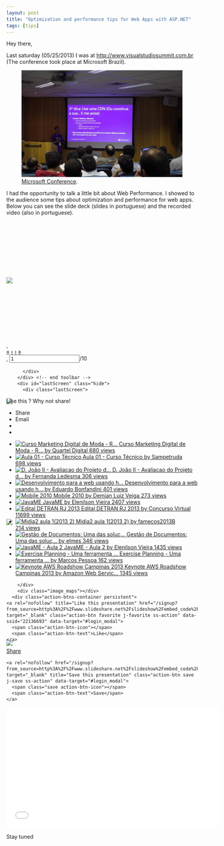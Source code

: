 ```yaml
---
layout: post
title: "Optimization and performance tips for Web Apps with ASP.NET"
tags: [tips]
---
```


Hey there,

Last saturday (05/25/2013) I was at http://www.visualstudiosummit.com.br (The conference took place at Microsoft Brazil).

<figure>
  <a href="/images/evento.jpg"><img src="/images/evento.jpg"></a>
  <figcaption><a href="/images/evento.jpg" title="Conference">Microsoft Conference</a>.</figcaption>
</figure>

I had the opportunity to talk a little bit about Web Performance. I showed to the audience some tips about optimization and performance for web apps. Below you can see the slide deck (slides in portuguese) and the recorded video (also in portuguese).

<div class="player embed_player   lightPlayer fluidImage fluidLayout presentation_player hide_like_save_player" id="player" style="overflow: hidden;">
        <div id="stage" class="stage" style="height: 318px; max-height: 318px; line-height: 318px;">
          <a class="exit-fullscreen j-exit-fullscreen"></a>
          <div class="slide_container jsplBgColorBigfoot wide_img">
                  <div data-index="1" class="slide show" slidenumber="1" style="min-height: 0px;">
                    <img id="img_slide_image" class="slide_image" src="http://image.slidesharecdn.com/dicasdeperformanceweb-vssummit-130529100816-phpapp02/95/slide-1-638.jpg?cb=1369840191" data-normal="http://image.slidesharecdn.com/dicasdeperformanceweb-vssummit-130529100816-phpapp02/95/slide-1-638.jpg?cb=1369840191" data-full="http://image.slidesharecdn.com/dicasdeperformanceweb-vssummit-130529100816-phpapp02/95/slide-1-1024.jpg?cb=1369840191" data-small="http://image.slidesharecdn.com/dicasdeperformanceweb-vssummit-130529100816-phpapp02/85/slide-1-320.jpg?cb=1369840191">
                  </div>
                  <div data-index="2" class="slide" slidenumber="2" style="min-height: 0px;">
                    <img class="slide_image" src="http://image.slidesharecdn.com/dicasdeperformanceweb-vssummit-130529100816-phpapp02/95/slide-2-638.jpg?cb=1369840191" data-normal="http://image.slidesharecdn.com/dicasdeperformanceweb-vssummit-130529100816-phpapp02/95/slide-2-638.jpg?cb=1369840191" data-full="http://image.slidesharecdn.com/dicasdeperformanceweb-vssummit-130529100816-phpapp02/95/slide-2-1024.jpg?cb=1369840191" data-small="http://image.slidesharecdn.com/dicasdeperformanceweb-vssummit-130529100816-phpapp02/85/slide-2-320.jpg?cb=1369840191">
                  </div>
                  <div data-index="3" class="slide" slidenumber="3" style="min-height: 0px;">
                    <img class="slide_image" src="http://image.slidesharecdn.com/dicasdeperformanceweb-vssummit-130529100816-phpapp02/95/slide-3-638.jpg?cb=1369840191" data-normal="http://image.slidesharecdn.com/dicasdeperformanceweb-vssummit-130529100816-phpapp02/95/slide-3-638.jpg?cb=1369840191" data-full="http://image.slidesharecdn.com/dicasdeperformanceweb-vssummit-130529100816-phpapp02/95/slide-3-1024.jpg?cb=1369840191" data-small="http://image.slidesharecdn.com/dicasdeperformanceweb-vssummit-130529100816-phpapp02/85/slide-3-320.jpg?cb=1369840191">
                  </div>
                  <div data-index="4" class="slide" slidenumber="4" style="min-height: 0px;">
                    <img class="slide_image" src="http://image.slidesharecdn.com/dicasdeperformanceweb-vssummit-130529100816-phpapp02/95/slide-4-638.jpg?cb=1369840191" data-normal="http://image.slidesharecdn.com/dicasdeperformanceweb-vssummit-130529100816-phpapp02/95/slide-4-638.jpg?cb=1369840191" data-full="http://image.slidesharecdn.com/dicasdeperformanceweb-vssummit-130529100816-phpapp02/95/slide-4-1024.jpg?cb=1369840191" data-small="http://image.slidesharecdn.com/dicasdeperformanceweb-vssummit-130529100816-phpapp02/85/slide-4-320.jpg?cb=1369840191">
                  </div>
                  <div data-index="5" class="slide" slidenumber="5" style="min-height: 0px;">
                    <img class="slide_image" src="http://image.slidesharecdn.com/dicasdeperformanceweb-vssummit-130529100816-phpapp02/95/slide-5-638.jpg?cb=1369840191" data-normal="http://image.slidesharecdn.com/dicasdeperformanceweb-vssummit-130529100816-phpapp02/95/slide-5-638.jpg?cb=1369840191" data-full="http://image.slidesharecdn.com/dicasdeperformanceweb-vssummit-130529100816-phpapp02/95/slide-5-1024.jpg?cb=1369840191" data-small="http://image.slidesharecdn.com/dicasdeperformanceweb-vssummit-130529100816-phpapp02/85/slide-5-320.jpg?cb=1369840191">
                  </div>
                  <div data-index="6" class="slide" slidenumber="6" style="min-height: 0px;">
                    <img class="slide_image" src="http://image.slidesharecdn.com/dicasdeperformanceweb-vssummit-130529100816-phpapp02/95/slide-6-638.jpg?cb=1369840191" data-normal="http://image.slidesharecdn.com/dicasdeperformanceweb-vssummit-130529100816-phpapp02/95/slide-6-638.jpg?cb=1369840191" data-full="http://image.slidesharecdn.com/dicasdeperformanceweb-vssummit-130529100816-phpapp02/95/slide-6-1024.jpg?cb=1369840191" data-small="http://image.slidesharecdn.com/dicasdeperformanceweb-vssummit-130529100816-phpapp02/85/slide-6-320.jpg?cb=1369840191">
                  </div>
                  <div data-index="7" class="slide" slidenumber="7" style="min-height: 0px;">
                    <img class="slide_image" src="http://image.slidesharecdn.com/dicasdeperformanceweb-vssummit-130529100816-phpapp02/95/slide-7-638.jpg?cb=1369840191" data-normal="http://image.slidesharecdn.com/dicasdeperformanceweb-vssummit-130529100816-phpapp02/95/slide-7-638.jpg?cb=1369840191" data-full="http://image.slidesharecdn.com/dicasdeperformanceweb-vssummit-130529100816-phpapp02/95/slide-7-1024.jpg?cb=1369840191" data-small="http://image.slidesharecdn.com/dicasdeperformanceweb-vssummit-130529100816-phpapp02/85/slide-7-320.jpg?cb=1369840191">
                  </div>
                  <div data-index="8" class="slide" slidenumber="8" style="min-height: 0px;">
                    <img class="slide_image" src="http://image.slidesharecdn.com/dicasdeperformanceweb-vssummit-130529100816-phpapp02/95/slide-8-638.jpg?cb=1369840191" data-normal="http://image.slidesharecdn.com/dicasdeperformanceweb-vssummit-130529100816-phpapp02/95/slide-8-638.jpg?cb=1369840191" data-full="http://image.slidesharecdn.com/dicasdeperformanceweb-vssummit-130529100816-phpapp02/95/slide-8-1024.jpg?cb=1369840191" data-small="http://image.slidesharecdn.com/dicasdeperformanceweb-vssummit-130529100816-phpapp02/85/slide-8-320.jpg?cb=1369840191">
                  </div>
                  <div data-index="9" class="slide" slidenumber="9" style="min-height: 0px;">
                    <img class="slide_image" src="http://image.slidesharecdn.com/dicasdeperformanceweb-vssummit-130529100816-phpapp02/95/slide-9-638.jpg?cb=1369840191" data-normal="http://image.slidesharecdn.com/dicasdeperformanceweb-vssummit-130529100816-phpapp02/95/slide-9-638.jpg?cb=1369840191" data-full="http://image.slidesharecdn.com/dicasdeperformanceweb-vssummit-130529100816-phpapp02/95/slide-9-1024.jpg?cb=1369840191" data-small="http://image.slidesharecdn.com/dicasdeperformanceweb-vssummit-130529100816-phpapp02/85/slide-9-320.jpg?cb=1369840191">
                  </div>
                  <div data-index="10" class="slide" slidenumber="10" style="min-height: 0px;">
                    <img class="slide_image" src="http://image.slidesharecdn.com/dicasdeperformanceweb-vssummit-130529100816-phpapp02/95/slide-10-638.jpg?cb=1369840191" data-normal="http://image.slidesharecdn.com/dicasdeperformanceweb-vssummit-130529100816-phpapp02/95/slide-10-638.jpg?cb=1369840191" data-full="http://image.slidesharecdn.com/dicasdeperformanceweb-vssummit-130529100816-phpapp02/95/slide-10-1024.jpg?cb=1369840191" data-small="http://image.slidesharecdn.com/dicasdeperformanceweb-vssummit-130529100816-phpapp02/85/slide-10-320.jpg?cb=1369840191">
                  </div>
          </div>
        </div><div class="leftpoint pointly"></div><div class="rightpoint pointly"></div> <!-- end stage -->
        <div class="toolbar_wrapper">
          <div class="toolbar normal">
            <!--[if IE 7]>
  <style>
    .toolbar .navActions { position: relative; top: -28px; }
    div.toolbar .nav {margin-left : 37%; }
  </style>
<![endif]-->
  <a href="#" class="sprite btnViewOnSS" title="View on SlideShare" style="display: inline;">&nbsp;</a><!-- view on SS -->
  <div class="nav">
    <a href="#btnFirst" class="btnFirst" title="First Slide" rel="nofollow">«</a>
    <a href="#btnPrevious" class="btnPrevious" title="Previous Slide" rel="nofollow">‹</a>
    <a href="#btnNext" class="btnNext" title="Next Slide" rel="nofollow">›</a>
    <a href="#btnLast" class="btnLast" title="Last Slide" rel="nofollow">»</a>
  </div>
  <div class="navActions">
    <a href="#" class="btnFullScreen" title="View Fullscreen" rel="nofollow">&nbsp;</a>
    <a href="#" class="btnLeaveFullScreen" title="Exit Fullscreen" rel="nofollow" style="display: none;">&nbsp;</a>
    <label class="goToSlideLabel"><input type="text" name="goToSlide" value="1"><span>/10</span></label>
  </div>

          </div>
        </div> <!-- end toolbar -->
        <div id="lastScreen" class="hide">
          <div class="lastScreen">
  <div class="jsplLastScreenOverlay j-last-screen-overlay"></div>
  <div class="pro-overlay j-lastscreen">
    <div class="proSharingText">Like this ? Why not share!</div>
    <ul class="lastActions j-last-screen-actions">
      <li class="share-cta j-share-cta lastscreen-share-cta"><a class="share-btn"><span class="lastScreen-sprite"></span>Share</a></li>
      <li class="email-cta j-email-cta"><a class="email-btn"><span class="lastScreen-sprite"></span>Email</a></li>
      <li class="replay last">
        <a class="replay-btn lastScreenReplay j-tooltip j-last-screen-replay" data-original-title="View again" title="View again">
          <span class="lastScreen-sprite">&nbsp;</span>
        </a>
      </li>
      <li class="close-btn lastScreen-sprite j-lastscreen-close">
        <a>&nbsp;</a>
      </li>
    </ul>
    <div class="related-presentations j-lastscreen-related">
      <ul class="presentation-list">
        <li>
         <a href="/QuartelDigital/marketing-digital-de-moda-quartel-digital" title="Curso Marketing Digital de Moda - R..." target="_blank">
           <img src="//cdn.slidesharecdn.com/ss_thumbnails/marketingdigitaldemoda-quarteldigital-130518170027-phpapp01-thumbnail.jpg?cb=1368914773" alt="Curso Marketing Digital de Moda - R...">
           <span class="presentation-meta">
             <span class="title">Curso Marketing Digital de Moda - R...</span>
             <span class="author">by&nbsp;Quartel Digital</span>
             <span class="view-count">680&nbsp;views</span>
           </span>
         </a>
        </li>
        <li>
         <a href="/Sampetruda/aula-01-curso-tcnico" title="Aula 01 - Curso Técnico" target="_blank">
           <img src="//cdn.slidesharecdn.com/ss_thumbnails/aula-01-curso-tcnico4693-thumbnail.jpg?cb=1272541977" alt="Aula 01 - Curso Técnico">
           <span class="presentation-meta">
             <span class="title">Aula 01 - Curso Técnico</span>
             <span class="author">by&nbsp;Sampetruda</span>
             <span class="view-count">698&nbsp;views</span>
           </span>
         </a>
        </li>
        <li>
         <a href="/ferlede/djoaoii-avaliacao-portateis" title="D. João II - Avaliacao do Projeto d..." target="_blank">
           <img src="//cdn.slidesharecdn.com/ss_thumbnails/djoaoiiavaliacaoportateis-1277587940-phpapp02-thumbnail.jpg?cb=1364231559" alt="D. João II - Avaliacao do Projeto d...">
           <span class="presentation-meta">
             <span class="title">D. João II - Avaliacao do Projeto d...</span>
             <span class="author">by&nbsp;Fernanda Ledesma</span>
             <span class="view-count">306&nbsp;views</span>
           </span>
         </a>
        </li>
        <li>
         <a href="/EduardoBonfandini/desenvolvimento-para-a-web-usando-html-e-css" title="Desenvolvimento para a web usando h..." target="_blank">
           <img src="//cdn.slidesharecdn.com/ss_thumbnails/desenvolvimentoparaawebusandohtmlecss-131024095235-phpapp02-thumbnail.jpg?cb=1382626430" alt="Desenvolvimento para a web usando h...">
           <span class="presentation-meta">
             <span class="title">Desenvolvimento para a web usando h...</span>
             <span class="author">by&nbsp;Eduardo Bonfandini</span>
             <span class="view-count">401&nbsp;views</span>
           </span>
         </a>
        </li>
        <li>
         <a href="/demianveiga/mobile-2010-5109460" title="Mobile 2010" target="_blank">
           <img src="//cdn.slidesharecdn.com/ss_thumbnails/mobile2010-12833802626137-phpapp01-thumbnail.jpg?cb=1289055412" alt="Mobile 2010">
           <span class="presentation-meta">
             <span class="title">Mobile 2010</span>
             <span class="author">by&nbsp;Demian Luiz Veiga</span>
             <span class="view-count">273&nbsp;views</span>
           </span>
         </a>
        </li>
        <li>
         <a href="/elenilsonvieira/javame" title="JavaME" target="_blank">
           <img src="//cdn.slidesharecdn.com/ss_thumbnails/desenvolvimentoparadispositivosmveisutilizandojavameminicursoufpb-campusiv-090816212044-phpapp02-thumbnail.jpg?cb=1250475661" alt="JavaME">
           <span class="presentation-meta">
             <span class="title">JavaME</span>
             <span class="author">by&nbsp;Elenilson Vieira</span>
             <span class="view-count">2407&nbsp;views</span>
           </span>
         </a>
        </li>
        <li>
         <a href="/concursovirtual/edital-detran" title="Edital DETRAN RJ 2013" target="_blank">
           <img src="//cdn.slidesharecdn.com/ss_thumbnails/editaldetran-130524100408-phpapp01-thumbnail.jpg?cb=1369408050" alt="Edital DETRAN RJ 2013">
           <span class="presentation-meta">
             <span class="title">Edital DETRAN RJ 2013</span>
             <span class="author">by&nbsp;Concurso Virtual</span>
             <span class="view-count">11699&nbsp;views</span>
           </span>
         </a>
        </li>
        <li>
         <a href="/famecos2013B/midia2-aula-12013-2" title="Midia2 aula 1(2013 2)" target="_blank">
           <img src="//cdn.slidesharecdn.com/ss_thumbnails/midia2aula12013-2-130731102046-phpapp02-thumbnail.jpg?cb=1375284423" alt="Midia2 aula 1(2013 2)">
           <span class="presentation-meta">
             <span class="title">Midia2 aula 1(2013 2)</span>
             <span class="author">by&nbsp;famecos2013B</span>
             <span class="view-count">214&nbsp;views</span>
           </span>
         </a>
        </li>
        <li>
         <a href="/elmes/gesto-de-documentos-uma-das-solues-do-grupo-gci" title="Gestão de Documentos: Uma das soluç..." target="_blank">
           <img src="//cdn.slidesharecdn.com/ss_thumbnails/catalogoseecm-12998087326221-phpapp01-thumbnail.jpg?cb=1299808873" alt="Gestão de Documentos: Uma das soluç...">
           <span class="presentation-meta">
             <span class="title">Gestão de Documentos: Uma das soluç...</span>
             <span class="author">by&nbsp;elmes</span>
             <span class="view-count">346&nbsp;views</span>
           </span>
         </a>
        </li>
        <li>
         <a href="/elenilsonvieira/javame-aula-2" title="JavaME - Aula 2" target="_blank">
           <img src="//cdn.slidesharecdn.com/ss_thumbnails/desenvolvimentoparadispositivosmveisutilizandojavameminicursounip-aulaii-090719231135-phpapp02-thumbnail.jpg?cb=1248063109" alt="JavaME - Aula 2">
           <span class="presentation-meta">
             <span class="title">JavaME - Aula 2</span>
             <span class="author">by&nbsp;Elenilson Vieira</span>
             <span class="view-count">1435&nbsp;views</span>
           </span>
         </a>
        </li>
        <li>
         <a href="/killerlsk8l/tcc201301-marcos-pessoaorientador-tayana" title="Exercise Planning - Uma ferramenta ..." target="_blank">
           <img src="//cdn.slidesharecdn.com/ss_thumbnails/tcc201301-marcospessoa-orientadortayana-140129111734-phpapp01-thumbnail.jpg?cb=1391016884" alt="Exercise Planning - Uma ferramenta ...">
           <span class="presentation-meta">
             <span class="title">Exercise Planning - Uma ferramenta ...</span>
             <span class="author">by&nbsp;Marcos Pessoa</span>
             <span class="view-count">162&nbsp;views</span>
           </span>
         </a>
        </li>
        <li>
         <a href="/AmazonWebServicesLATAM/keynote-aws-roadshow-campinas-2013" title="Keynote AWS Roadshow Campinas 2013" target="_blank">
           <img src="//cdn.slidesharecdn.com/ss_thumbnails/awsroadshow2013-campinas-130901163605-phpapp02-thumbnail.jpg?cb=1378071423" alt="Keynote AWS Roadshow Campinas 2013">
           <span class="presentation-meta">
             <span class="title">Keynote AWS Roadshow Campinas 2013</span>
             <span class="author">by&nbsp;Amazon Web Servic...</span>
             <span class="view-count">1345&nbsp;views</span>
           </span>
         </a>
        </li>
      </ul>
    </div>

  </div> <!-- end of div class pro-overlay -->
  <div class="j-modal-share modal-share mobile-hide" style="display: none;" id="last-screen-modal-share" data-ga-track-category="" data-ga-track-action="">
  <div class="j-modal-popup modal-popup">
    <div class="j-modal-close modal-close"></div>
    <div class="j-modal-content modal-content" id="modal-content" data-slideshowid="">
      <header class="j-tabs tabs">
        <a id="button-share-tab" class="selected j-button-share-tab">Share</a>
        <a id="button-embed-tab" class="j-button-embed-tab">Embed</a>
        <hr class="divider">
      </header>
      <div class="j-share-tab share-tab">
        <section class="section share-social">
          <div>
            <ul class="j-share-social-list share-social-list">
              <li class="facebook">
                <div class="social-hover">
                  <a class="share-link" rel="nofollow" data-url="http://www.slideshare.net/cleberdantas/dicas-de-performance-web-vssummit?ref=http://www.cleberdantas.com/en/2013/05/optimization-and-performance-tips-for-web-apps-with-aspnet/">Facebook</a>
                </div>
              </li>
              <li class="twitter">
                <div class="social-hover">
                  <a class="share-link" rel="nofollow" data-url="http://www.slideshare.net/cleberdantas/dicas-de-performance-web-vssummit?ref=http://www.cleberdantas.com/en/2013/05/optimization-and-performance-tips-for-web-apps-with-aspnet/" data-text="Dicas de otimização e performance de aplicações Web com ASP.NET  #frontend #performance" data-related="" data-via="SlideShare">Twitter</a>
                </div>
              </li>
              <li class="linkedin">
                <div class="social-hover">
                  <a class="share-link" rel="nofollow" data-url="http://www.slideshare.net/cleberdantas/dicas-de-performance-web-vssummit?ref=http://www.cleberdantas.com/en/2013/05/optimization-and-performance-tips-for-web-apps-with-aspnet/" data-text="Dicas de otimização e performance de aplicações Web com ASP.NET  by Cleber Dantas via slideshare">LinkedIn</a>
                </div>
              </li>
              <li class="googleplus">
                <div class="social-hover">
                  <a class="share-link" rel="nofollow" data-url="http://www.slideshare.net/cleberdantas/dicas-de-performance-web-vssummit?ref=http://www.cleberdantas.com/en/2013/05/optimization-and-performance-tips-for-web-apps-with-aspnet/">Google</a>
                </div>
              </li>
              <li class="pinterest">
                <div class="social-hover">
                  <a class="share-link" rel="nofollow" data-url="http://www.slideshare.net/cleberdantas/dicas-de-performance-web-vssummit?ref=http://www.cleberdantas.com/en/2013/05/optimization-and-performance-tips-for-web-apps-with-aspnet/" data-media="http://image.slidesharecdn.com/dicasdeperformanceweb-vssummit-130529100816-phpapp02/95/slide-1-638.jpg?cb=1369840191" data-description="Dicas de otimização e performance de aplicações Web com ASP.NET  by Cleber Dantas via slideshare" data-pin-do="buttonPin" data-pin-config="above">Pinterest</a>
                </div>
              </li>
              <li class="wordpress">
                <div class="social-hover">
                  <a rel="nofollow">Wordpress</a>
                </div>
              </li>
            </ul>
          </div>
          <div class="share-link-container">
            <input type="input" class="j-share-link-url" id="share-link-url" data-ga="link" readonly="">
          </div>
        </section>
        <hr class="divider">
        <section class="section share-email">
          <header>
            <h3>Email this SlideShare</h3>
            <span class="j-email-flash email-flash"></span>
          </header>
          <form id="share-email-form" class="j-share-email-form">
            <input id="share-email-to" data-ga="to" class="j-share-email-to j-email-clear" name="recipients" type="email" placeholder="Recipient Email or Username" required="">
            <input id="share-email-name" data-ga="name" class="j-share-email-name j-email-clear" name="name" type="text" placeholder="Your Name" required="">
            <textarea id="share-email-msg" data-ga="msg" class="j-share-email-msg j-email-clear" name="msg" placeholder="I think you will find this useful."></textarea>
            <div class="share-email-expand">
              <div id="add-msg" class="j-add-msg" data-ga="add-msg">Add Message</div>
              <input id="share-email-send" data-ga="send" class="j-share-email-send button" type="submit" value="Send">
            </div>
          </form>
          <div id="email-sent" class="j-email-sent section"><div>
            <span class="success-text">Email Sent!</span>
            <button id="send-another-email" data-ga="another-email" class="j-send-another-email button btn">Send Another</button></div></div>
        </section>
      </div>
      <div class="j-embed-tab embed-tab">
        <section class="j-share-embed section share-embed">
          <textarea id="share-embed-link" class="j-share-embed-link" readonly="" data-ga="link"></textarea>
          <div class="share-embed-options">
            <div class="embed-use-ssl" title="Check only if the site on which the embed code will be placed begins with 'https://'">
              <input type="checkbox" name="use-ssl" class="j-embed-use-ssl-cbox embed-use-ssl-cbox" data-ga="ssl">
              <span>Generate embed code for https site</span>
            </div>
            <div class="embed-size">
              <span class="title">Size (px):</span>
              <select class="j-embed-size-picker embed-size-picker" id="embed-size-picker" data-ga="size-picker"></select>
            </div>
            <div class="embed-start">
              <span class="title">Start on Slide:</span>
              <input class="j-embed-start-picker embed-start-picker" id="embed-start-picker" pattern="\d+" data-ga="start-picker" value="1">
            </div>
            <div class="embed-show-related">
              <input type="checkbox" name="related-content" checked="checked" class="j-embed-related-cbox embed-related-cbox" data-ga="related">
              <span>Show related SlideShares at end</span>
            </div>
          </div>
        </section>
        <hr class="divider">
        <section class="section share-wp">
          <span>Shortcode for WordPress.com blogs</span>
            [ <a href="http://help.slideshare.com/entries/20117147-can-i-embed-slideshare-presentations-in-wordpress-blogs-or-which-embed-code-should-i-use-for-my-word" target="_blank" rel="nofollow">?</a> ]
          <input type="text" name="embed-code" id="share-embed-wp" value="" readonly="readonly" class="j-share-embed-wp text quiet h-wpembedcode" data-ga="wp-link">
        </section>
      </div>
    </div>
  </div>
</div><!-- share modal -->

</div><!-- last screen ends here -->

        </div>
        <div class="image_maps"></div>
      <div class="action-btns-container persistent">
    <a rel="nofollow" title="Like this presentation" href="/signup?from_source=http%3A%2F%2Fwww.slideshare.net%2Fslideshow%2Fembed_code%2F22136693" target="_blank" class="action-btn favorite j-favorite ss-action" data-ssid="22136693" data-target="#login_modal">
      <span class="action-btn-icon"></span>
      <span class="action-btn-text">Like</span>
    </a>

  <a rel="nofollow" href="#" title="Share this presentation" class="action-btn share j-share" data-ssid="22136693">
    <span class="action-btn-icon"></span>
    <span class="action-btn-text">Share</span>
  </a>

    <a rel="nofollow" href="/signup?from_source=http%3A%2F%2Fwww.slideshare.net%2Fslideshow%2Fembed_code%2F22136693" target="_blank" title="Save this presentation" class="action-btn save j-save ss-action" data-target="#login_modal">
      <span class="save action-btn-icon"></span>
      <span class="action-btn-text">Save</span>
    </a>
</div></div>

<div><iframe src="//www.youtube.com/embed/EVhc39XOeAg" height="315" width="560" allowfullscreen="" frameborder="0"></iframe></div>

Stay tuned